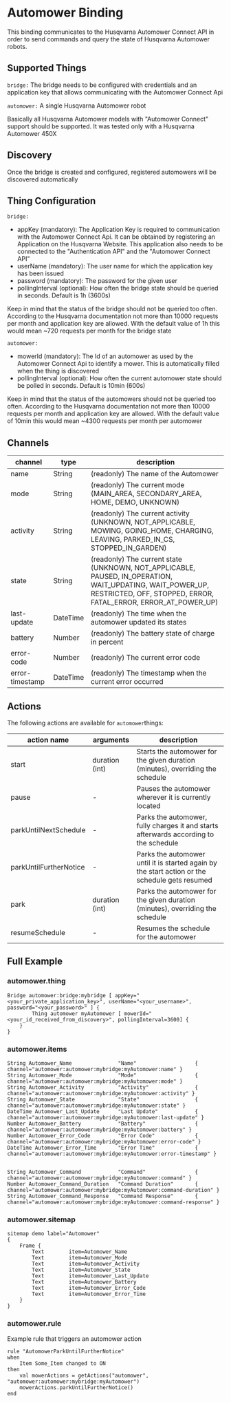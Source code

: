 # Automower Binding

This binding communicates to the Husqvarna Automower Connect API in order to send commands and query the state of Husqvarna Automower robots.

## Supported Things

`bridge:` The bridge needs to be configured with credentials and an application key that allows communicating with the Automower Connect Api

`automower:` A single Husqvarna Automower robot

Basically all Husqvarna Automower models with "Automower Connect" support should be supported. It was tested only with a Husqvarna Automower 450X


## Discovery

Once the bridge is created and configured, registered automowers will be discovered automatically


## Thing Configuration

`bridge:`

- appKey (mandatory): The Application Key is required to communication with the Automower Connect Api. It can be obtained by registering an Application on the Husqvarna Website. This application also needs to be connected to the "Authentication API" and the "Automower Connect API"
- userName (mandatory): The user name for which the application key has been issued
- password (mandatory): The password for the given user
- pollingInterval (optional): How often the bridge state should be queried in seconds. Default is 1h (3600s)

Keep in mind that the status of the bridge should not be queried too often.
According to the Husqvarna documentation not more than 10000 requests per month and application key are allowed.
With the default value of 1h this would mean ~720 requests per month for the bridge state

`automower:`

- mowerId (mandatory): The Id of an automower as used by the Automower Connect Api to identify a mower. This is automatically filled when the thing is discovered
- pollingInterval (optional): How often the current automower state should be polled in seconds. Default is 10min (600s)

Keep in mind that the status of the automowers should not be queried too often.
According to the Husqvarna documentation not more than 10000 requests per month and application key are allowed.
With the default value of 10min this would mean ~4300 requests per month per automower

## Channels


| channel         | type     | description                                                                                                                                                                 |
|-----------------|----------|-----------------------------------------------------------------------------------------------------------------------------------------------------------------------------|
| name            | String   | (readonly) The name of the Automower                                                                                                                                        |
| mode            | String   | (readonly) The current mode (MAIN_AREA, SECONDARY_AREA, HOME, DEMO, UNKNOWN)                                                                                                |
| activity        | String   | (readonly) The current activity (UNKNOWN, NOT_APPLICABLE, MOWING, GOING_HOME, CHARGING, LEAVING, PARKED_IN_CS, STOPPED_IN_GARDEN)                                           |
| state           | String   | (readonly) The current state (UNKNOWN, NOT_APPLICABLE, PAUSED, IN_OPERATION, WAIT_UPDATING, WAIT_POWER_UP, RESTRICTED, OFF, STOPPED, ERROR, FATAL_ERROR, ERROR_AT_POWER_UP) |
| last-update     | DateTime | (readonly) The time when the automower updated its states                                                                                                                   |
| battery         | Number   | (readonly) The battery state of charge in percent                                                                                                                           |
| error-code      | Number   | (readonly) The current error code                                                                                                                                           |
| error-timestamp | DateTime | (readonly) The timestamp when the current error occurred                                                                                                                    |


## Actions

The following actions are available for `automower`things:

| action name            | arguments      | description                                                                                    |
|------------------------|----------------|------------------------------------------------------------------------------------------------|
| start                  | duration (int) | Starts the automower for the given duration (minutes), overriding the schedule                 |
| pause                  | -              | Pauses the automower wherever it is currently located                                          |
| parkUntilNextSchedule  | -              | Parks the automower, fully charges it and starts afterwards according to the schedule          |
| parkUntilFurtherNotice | -              | Parks the automower until it is started again by the start action or the schedule gets resumed |
| park                   | duration (int) | Parks the automower for the given duration (minutes), overriding the schedule                  |
| resumeSchedule         | -              | Resumes the schedule for the automower                                                         |


## Full Example

### automower.thing

	Bridge automower:bridge:mybridge [ appKey="<your_private_application_key>", userName="<your_username>", password="<your_password>" ] {
			Thing automower myAutomower [ mowerId="<your_id_received_from_discovery>", pollingInterval=3600] {
		}
	}


### automower.items

	String Automower_Name               "Name"                   { channel="automower:automower:mybridge:myAutomower:name" }
	String Automower_Mode               "Mode"                   { channel="automower:automower:mybridge:myAutomower:mode" }
	String Automower_Activity           "Activity"         	     { channel="automower:automower:mybridge:myAutomower:activity" }
	String Automower_State              "State"            	     { channel="automower:automower:mybridge:myAutomower:state" }
	DateTime Automower_Last_Update      "Last Update"    	     { channel="automower:automower:mybridge:myAutomower:last-update" }
	Number Automower_Battery            "Battery"                { channel="automower:automower:mybridge:myAutomower:battery" }
	Number Automower_Error_Code         "Error Code"             { channel="automower:automower:mybridge:myAutomower:error-code" }
	DateTime Automower_Error_Time       "Error Time"             { channel="automower:automower:mybridge:myAutomower:error-timestamp" }


	String Automower_Command            "Command"          	     { channel="automower:automower:mybridge:myAutomower:command" }
	Number Automower_Command_Duration   "Command Duration"       { channel="automower:automower:mybridge:myAutomower:command-duration" }
	String Automower_Command_Response   "Command Response"       { channel="automower:automower:mybridge:myAutomower:command-response" }

### automower.sitemap


```
sitemap demo label="Automower"
{
    Frame {
        Text        item=Automower_Name
        Text        item=Automower_Mode
        Text        item=Automower_Activity
        Text        item=Automower_State
        Text        item=Automower_Last_Update
        Text        item=Automower_Battery
        Text        item=Automower_Error_Code
        Text        item=Automower_Error_Time
    }
}
```

### automower.rule

Example rule that triggers an automower action

```
rule "AutomowerParkUntilFurtherNotice"
when
    Item Some_Item changed to ON
then
    val mowerActions = getActions("automower", "automower:automower:mybridge:myAutomower")
    mowerActions.parkUntilFurtherNotice()
end
```
